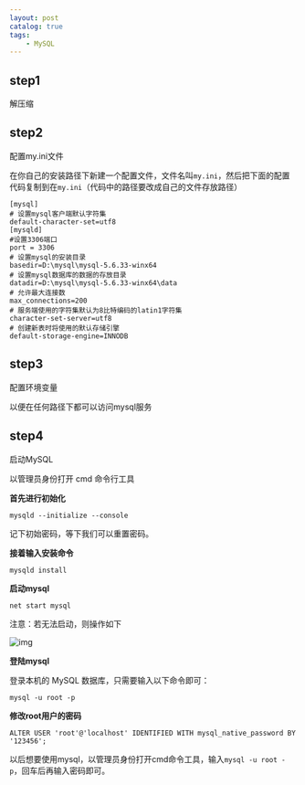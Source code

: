 ```yaml
---
layout: post   	
catalog: true 	
tags:
    - MySQL
---
```






## step1

解压缩

## step2

配置my.ini文件

在你自己的安装路径下新建一个配置文件，文件名叫`my.ini`，然后把下面的配置代码复制到在`my.ini`（代码中的路径要改成自己的文件存放路径）

```
[mysql]
# 设置mysql客户端默认字符集
default-character-set=utf8
[mysqld]
#设置3306端口
port = 3306
# 设置mysql的安装目录
basedir=D:\mysql\mysql-5.6.33-winx64
# 设置mysql数据库的数据的存放目录
datadir=D:\mysql\mysql-5.6.33-winx64\data
# 允许最大连接数
max_connections=200
# 服务端使用的字符集默认为8比特编码的latin1字符集
character-set-server=utf8
# 创建新表时将使用的默认存储引擎
default-storage-engine=INNODB
```

## step3

配置环境变量

以便在任何路径下都可以访问mysql服务

## step4

启动MySQL

以管理员身份打开 cmd 命令行工具

**首先进行初始化**

```
mysqld --initialize --console
```


记下初始密码，等下我们可以重置密码。

**接着输入安装命令**

```
mysqld install
```

**启动mysql**

```
net start mysql
```

注意：若无法启动，则操作如下

![img](F:\笔记\博客\文章图片\214adccf17574b7488826d714db22002.png)



**登陆mysql**

登录本机的 MySQL 数据库，只需要输入以下命令即可：

```
mysql -u root -p
```

**修改root用户的密码**

```
ALTER USER 'root'@'localhost' IDENTIFIED WITH mysql_native_password BY '123456';
```




以后想要使用mysql，以管理员身份打开cmd命令工具，输入`mysql -u root -p`，回车后再输入密码即可。